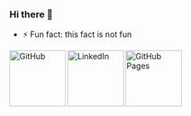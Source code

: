 ### Hi there 👋


- ⚡ Fun fact: this fact is not fun


[<img src="https://cdn.simpleicons.org/github" alt="GitHub" align=left width=100 height=100>](https://github.com/enriquesaou) [<img src="https://cdn.simpleicons.org/linkedin" align=left alt="LinkedIn" width=100 height=100>](https://www.linkedin.com/in/enriquesaizoubina/) [<img src="https://cdn.simpleicons.org/githubpages" align=left alt="GitHub Pages" width=100 height=100>](https://enriquesaou.github.io) 